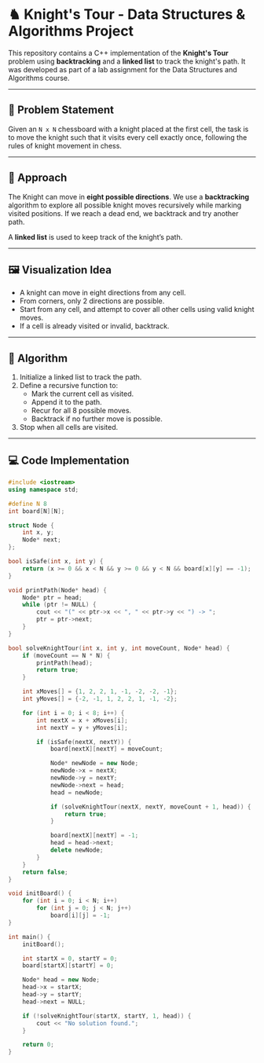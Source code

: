 # ♞ Knight's Tour - Data Structures & Algorithms Project

This repository contains a C++ implementation of the **Knight's Tour** problem using **backtracking** and a **linked list** to track the knight's path. It was developed as part of a lab assignment for the Data Structures and Algorithms course.

---

## 📌 Problem Statement

Given an `N x N` chessboard with a knight placed at the first cell, the task is to move the knight such that it visits every cell exactly once, following the rules of knight movement in chess.

---

## 🧠 Approach

The Knight can move in **eight possible directions**. We use a **backtracking** algorithm to explore all possible knight moves recursively while marking visited positions. If we reach a dead end, we backtrack and try another path.

A **linked list** is used to keep track of the knight’s path.

---

## 🖼️ Visualization Idea

- A knight can move in eight directions from any cell.
- From corners, only 2 directions are possible.
- Start from any cell, and attempt to cover all other cells using valid knight moves.
- If a cell is already visited or invalid, backtrack.

---

## 🧮 Algorithm

1. Initialize a linked list to track the path.
2. Define a recursive function to:
   - Mark the current cell as visited.
   - Append it to the path.
   - Recur for all 8 possible moves.
   - Backtrack if no further move is possible.
3. Stop when all cells are visited.

---

## 💻 Code Implementation

```cpp
#include <iostream>
using namespace std;

#define N 8
int board[N][N];

struct Node {
    int x, y;
    Node* next;
};

bool isSafe(int x, int y) {
    return (x >= 0 && x < N && y >= 0 && y < N && board[x][y] == -1);
}

void printPath(Node* head) {
    Node* ptr = head;
    while (ptr != NULL) {
        cout << "(" << ptr->x << ", " << ptr->y << ") -> ";
        ptr = ptr->next;
    }
}

bool solveKnightTour(int x, int y, int moveCount, Node* head) {
    if (moveCount == N * N) {
        printPath(head);
        return true;
    }

    int xMoves[] = {1, 2, 2, 1, -1, -2, -2, -1};
    int yMoves[] = {-2, -1, 1, 2, 2, 1, -1, -2};

    for (int i = 0; i < 8; i++) {
        int nextX = x + xMoves[i];
        int nextY = y + yMoves[i];

        if (isSafe(nextX, nextY)) {
            board[nextX][nextY] = moveCount;

            Node* newNode = new Node;
            newNode->x = nextX;
            newNode->y = nextY;
            newNode->next = head;
            head = newNode;

            if (solveKnightTour(nextX, nextY, moveCount + 1, head)) {
                return true;
            }

            board[nextX][nextY] = -1;
            head = head->next;
            delete newNode;
        }
    }
    return false;
}

void initBoard() {
    for (int i = 0; i < N; i++)
        for (int j = 0; j < N; j++)
            board[i][j] = -1;
}

int main() {
    initBoard();

    int startX = 0, startY = 0;
    board[startX][startY] = 0;

    Node* head = new Node;
    head->x = startX;
    head->y = startY;
    head->next = NULL;

    if (!solveKnightTour(startX, startY, 1, head)) {
        cout << "No solution found.";
    }

    return 0;
}
